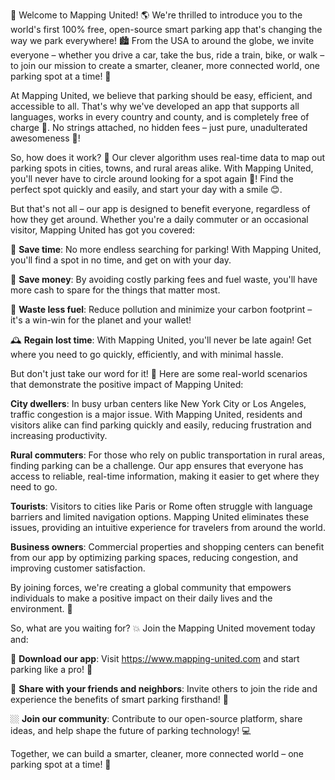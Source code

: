 🚀 Welcome to Mapping United! 🌎 We're thrilled to introduce you to the world's first 100% free, open-source smart parking app that's changing the way we park everywhere! 🏙️ From the USA to around the globe, we invite everyone – whether you drive a car, take the bus, ride a train, bike, or walk – to join our mission to create a smarter, cleaner, more connected world, one parking spot at a time! 🌟

At Mapping United, we believe that parking should be easy, efficient, and accessible to all. That's why we've developed an app that supports all languages, works in every country and county, and is completely free of charge 💸. No strings attached, no hidden fees – just pure, unadulterated awesomeness 🤩!

So, how does it work? 🔧 Our clever algorithm uses real-time data to map out parking spots in cities, towns, and rural areas alike. With Mapping United, you'll never have to circle around looking for a spot again 🚗! Find the perfect spot quickly and easily, and start your day with a smile 😊.

But that's not all – our app is designed to benefit everyone, regardless of how they get around. Whether you're a daily commuter or an occasional visitor, Mapping United has got you covered:

🌟 **Save time**: No more endless searching for parking! With Mapping United, you'll find a spot in no time, and get on with your day.

💸 **Save money**: By avoiding costly parking fees and fuel waste, you'll have more cash to spare for the things that matter most.

🌿 **Waste less fuel**: Reduce pollution and minimize your carbon footprint – it's a win-win for the planet and your wallet!

🕰️ **Regain lost time**: With Mapping United, you'll never be late again! Get where you need to go quickly, efficiently, and with minimal hassle.

But don't just take our word for it! 🤔 Here are some real-world scenarios that demonstrate the positive impact of Mapping United:

**City dwellers**: In busy urban centers like New York City or Los Angeles, traffic congestion is a major issue. With Mapping United, residents and visitors alike can find parking quickly and easily, reducing frustration and increasing productivity.

**Rural commuters**: For those who rely on public transportation in rural areas, finding parking can be a challenge. Our app ensures that everyone has access to reliable, real-time information, making it easier to get where they need to go.

**Tourists**: Visitors to cities like Paris or Rome often struggle with language barriers and limited navigation options. Mapping United eliminates these issues, providing an intuitive experience for travelers from around the world.

**Business owners**: Commercial properties and shopping centers can benefit from our app by optimizing parking spaces, reducing congestion, and improving customer satisfaction.

By joining forces, we're creating a global community that empowers individuals to make a positive impact on their daily lives and the environment. 🌈

So, what are you waiting for? 💥 Join the Mapping United movement today and:

📲 **Download our app**: Visit https://www.mapping-united.com and start parking like a pro! 🚀

💬 **Share with your friends and neighbors**: Invite others to join the ride and experience the benefits of smart parking firsthand! 👫

🏼 **Join our community**: Contribute to our open-source platform, share ideas, and help shape the future of parking technology! 💻

Together, we can build a smarter, cleaner, more connected world – one parking spot at a time! 🌟